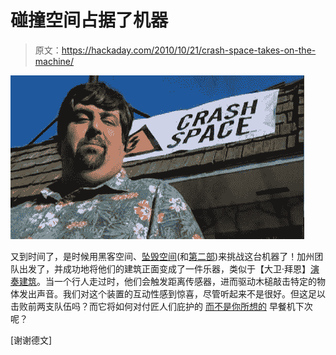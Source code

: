 # 碰撞空间占据了机器

> 原文：<https://hackaday.com/2010/10/21/crash-space-takes-on-the-machine/>

![](img/e5cb1a1cc3c4de7991bd702cf76bf1fc.png "Hackerspace, Crash Space. Artisans Asylum's. You can bet I put those in there just to trip up anyone who reads this out loud.")

又到时间了，是时候用黑客空间、[坠毁空间](http://thetransistor.com/2010/10/take-on-the-machine-crash-space-part-1/)(和[第二部](http://thetransistor.com/2010/10/take-on-the-machine-crash-space-part-2/))来挑战这台机器了！加州团队出发了，并成功地将他们的建筑正面变成了一件乐器，类似于【大卫·拜恩】[演奏建筑](http://hackaday.com/2008/06/10/bbtv-playing-the-building/)。当一个行人走过时，他们会触发距离传感器，进而驱动木槌敲击特定的物体发出声音。我们对这个装置的互动性感到惊喜，尽管听起来不是很好。但这足以击败前两支队伍吗？而它将如何对付匠人们庇护的 [而不是你所想的](http://www.yourdailymedia.com/media/1136233379) 早餐机下次呢？

[谢谢德文]